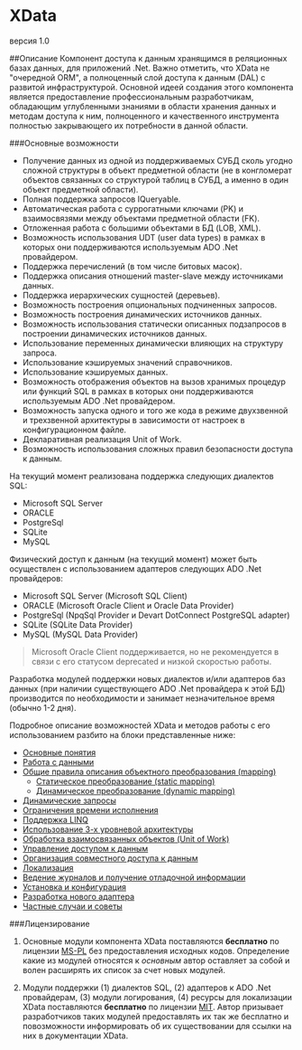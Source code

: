 XData
======
версия 1.0

##Описание
Компонент доступа к данным хранящимся в реляционных базах данных, для приложений .Net. Важно отметить, что XData не "очередной ORM", а полноценный слой доступа к данным (DAL) с развитой инфраструктурой. Основной идеей создания этого компонента является предоставление профессиональным разработчикам, обладающим углубленными знаниями в области хранения данных и методам доступа к ним, полноценного и качественного инструмента полностью закрывающего их потребности в данной области.

###Основные возможности
* Получение данных из одной из поддерживаемых СУБД сколь угодно сложной структуры в объект предметной области (не в конгломерат объектов связанных со структурой таблиц в СУБД, а именно в один объект предметной области).
* Полная поддержка запросов IQueryable.
* Автоматическая работа с суррогатными ключами (PK) и взаимосвязями между объектами предметной области (FK).
* Отложенная работа с большими объектами в БД (LOB, XML).
* Возможность использования UDT (user data types) в рамках в которых они поддерживаются используемым ADO .Net провайдером.
* Поддержка перечислений (в том числе битовых масок).
* Поддержка описания отношений master-slave между источниками данных.
* Поддержка иерархических сущностей (деревьев).
* Возможность построения опциональных подчиненных запросов.
* Возможность построения динамических источников данных.
* Возможность использования статически описанных подзапросов в построении динамических источников данных.
* Использование переменных динамически влияющих на структуру запроса.
* Использование кэшируемых значений справочников.
* Использование кэшируемых данных.
* Возможность отображения объектов на вызов хранимых процедур или функций SQL в рамках в которых они поддерживаются используемым ADO .Net провайдером.
* Возможность запуска одного и того же кода в режиме двухзвенной и трехзвенной архитектуры в зависимости от настроек в конфигурационном файле.
* Декларативная реализация Unit of Work.
* Возможность использования сложных правил безопасности доступа к данным.

На текущий момент реализована поддержка следующих диалектов SQL:
* Microsoft SQL Server
* ORACLE
* PostgreSql
* SQLite
* MySQL

Физический доступ к данным (на текущий момент) может быть осуществлен с использованием адаптеров следующих ADO .Net провайдеров:
* Microsoft SQL Server (Microsoft SQL Client)
* ORACLE (Microsoft Oracle Client и Oracle Data Provider)
* PostgreSql (NpqSql Provider и Devart DotConnect PostgreSQL adapter)
* SQLite (SQLite Data Provider)
* MySQL (MySQL Data Provider)

> Microsoft Oracle Client поддерживается, но не рекомендуется в связи с его статусом deprecated и низкой скоростью работы.

Разработка модулей поддержки новых диалектов и/или адаптеров баз данных (при наличии существующего ADO .Net провайдера к этой БД) производится по необходимости и занимает незначительное время (обычно 1-2 дня).

Подробное описание возможностей XData и методов работы с его использованием разбито на блоки представленные ниже:

* [Основные понятия](./glossary.md)
* [Работа с данными](./using.md)
* [Общие правила описания объектного преобразования (mapping)](./mapping.md)
  * [Статическое преобразование (static mapping)](./static.md)
  * [Динамическое преобразование (dynamic mapping)](./dynamic.md)
* [Динамические запросы](./queries.md)
* [Ограничения времени исполнения](./runtime_filters.md)
* [Поддержка LINQ](./linq.md)
* [Использование 3-х уровневой архитектуры](./three_tier.md)
* [Обработка взаимосвязанных объектов (Unit of Work)](./work_set.md)
* [Управление доступом к данным](./data_access.md)
* [Организация совместного доступа к данным](./locking.md)
* [Локализация](./localization.md)
* [Ведение журналов и получение отладочной информации](./log_and_debug.md)
* [Установка и конфигурация](./configuration.md)
* [Разработка нового адаптера](./adapter.md)
* [Частные случаи и советы](./tips_and_triks.md)

###Лицензирование
1. Основные модули компонента XData поставляются **бесплатно** по лицензии [MS-PL](https://opensource.org/licenses/MS-PL) без предоставления исходных кодов. Определение какие из модулей относятся к *основным* автор оставляет за собой и волен расширять их список за счет новых модулей.

2. Модули поддержки (1) диалектов SQL, (2) адаптеров к ADO .Net провайдерам, (3) модули логирования, (4) ресурсы для локализации XData поставляются **бесплатно** по лицензии [MIT](https://opensource.org/licenses/MIT). Автор призывает разработчиков таких модулей предоставлять их так же бесплатно и повозможности информировать об их существовании для ссылки на них в документации XData.
